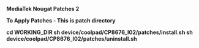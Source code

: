 <b>MediaTek Nougat Patches 2<b>

To Apply Patches -
This is patch directory

cd WORKING_DIR
sh device/coolpad/CP8676_I02/patches/install.sh
sh device/coolpad/CP8676_I02/patches/uninstall.sh
